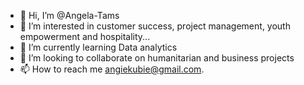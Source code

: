 - 👋 Hi, I’m @Angela-Tams
- 👀 I’m interested in customer success, project management, youth empowerment and hospitality...
- 🌱 I’m currently learning Data analytics
- 💞️ I’m looking to collaborate on humanitarian and business projects
- 📫 How to reach me angiekubie@gmail.com.

<!---
Angela-Tams/Angela-Tams is a ✨ special ✨ repository because its `README.md` (this file) appears on your GitHub profile.
You can click the Preview link to take a look at your changes.
--->
